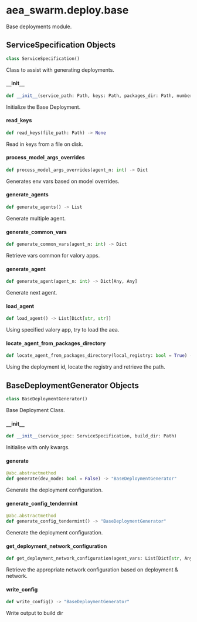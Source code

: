 <a id="aea_swarm.deploy.base"></a>

# aea`_`swarm.deploy.base

Base deployments module.

<a id="aea_swarm.deploy.base.ServiceSpecification"></a>

## ServiceSpecification Objects

```python
class ServiceSpecification()
```

Class to assist with generating deployments.

<a id="aea_swarm.deploy.base.ServiceSpecification.__init__"></a>

#### `__`init`__`

```python
def __init__(service_path: Path, keys: Path, packages_dir: Path, number_of_agents: Optional[int] = None) -> None
```

Initialize the Base Deployment.

<a id="aea_swarm.deploy.base.ServiceSpecification.read_keys"></a>

#### read`_`keys

```python
def read_keys(file_path: Path) -> None
```

Read in keys from a file on disk.

<a id="aea_swarm.deploy.base.ServiceSpecification.process_model_args_overrides"></a>

#### process`_`model`_`args`_`overrides

```python
def process_model_args_overrides(agent_n: int) -> Dict
```

Generates env vars based on model overrides.

<a id="aea_swarm.deploy.base.ServiceSpecification.generate_agents"></a>

#### generate`_`agents

```python
def generate_agents() -> List
```

Generate multiple agent.

<a id="aea_swarm.deploy.base.ServiceSpecification.generate_common_vars"></a>

#### generate`_`common`_`vars

```python
def generate_common_vars(agent_n: int) -> Dict
```

Retrieve vars common for valory apps.

<a id="aea_swarm.deploy.base.ServiceSpecification.generate_agent"></a>

#### generate`_`agent

```python
def generate_agent(agent_n: int) -> Dict[Any, Any]
```

Generate next agent.

<a id="aea_swarm.deploy.base.ServiceSpecification.load_agent"></a>

#### load`_`agent

```python
def load_agent() -> List[Dict[str, str]]
```

Using specified valory app, try to load the aea.

<a id="aea_swarm.deploy.base.ServiceSpecification.locate_agent_from_packages_directory"></a>

#### locate`_`agent`_`from`_`packages`_`directory

```python
def locate_agent_from_packages_directory(local_registry: bool = True) -> str
```

Using the deployment id, locate the registry and retrieve the path.

<a id="aea_swarm.deploy.base.BaseDeploymentGenerator"></a>

## BaseDeploymentGenerator Objects

```python
class BaseDeploymentGenerator()
```

Base Deployment Class.

<a id="aea_swarm.deploy.base.BaseDeploymentGenerator.__init__"></a>

#### `__`init`__`

```python
def __init__(service_spec: ServiceSpecification, build_dir: Path)
```

Initialise with only kwargs.

<a id="aea_swarm.deploy.base.BaseDeploymentGenerator.generate"></a>

#### generate

```python
@abc.abstractmethod
def generate(dev_mode: bool = False) -> "BaseDeploymentGenerator"
```

Generate the deployment configuration.

<a id="aea_swarm.deploy.base.BaseDeploymentGenerator.generate_config_tendermint"></a>

#### generate`_`config`_`tendermint

```python
@abc.abstractmethod
def generate_config_tendermint() -> "BaseDeploymentGenerator"
```

Generate the deployment configuration.

<a id="aea_swarm.deploy.base.BaseDeploymentGenerator.get_deployment_network_configuration"></a>

#### get`_`deployment`_`network`_`configuration

```python
def get_deployment_network_configuration(agent_vars: List[Dict[str, Any]]) -> List
```

Retrieve the appropriate network configuration based on deployment & network.

<a id="aea_swarm.deploy.base.BaseDeploymentGenerator.write_config"></a>

#### write`_`config

```python
def write_config() -> "BaseDeploymentGenerator"
```

Write output to build dir

